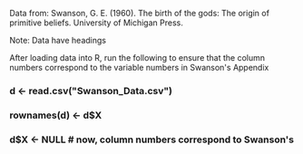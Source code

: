 Data from: Swanson, G. E. (1960). The birth of the gods: The origin of primitive beliefs. University of Michigan Press.

Note: Data have headings

After loading data into R, run the following to ensure that the column numbers correspond to the variable numbers in Swanson's Appendix

### d <- read.csv("Swanson_Data.csv")
### rownames(d) <- d$X
### d$X <- NULL # now, column numbers correspond to Swanson's

